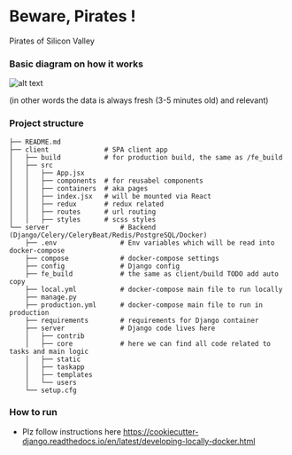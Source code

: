 # Beware, Pirates !
Pirates of Silicon Valley

### Basic diagram on how it works

![alt text](https://s3-eu-west-1.amazonaws.com/bernatskyys/img/Screen+Shot+2019-02-11+at+22.29.21.png)

(in other words the data is always fresh (3-5 minutes old) and relevant)

### Project structure
```
├── README.md
├── client              # SPA client app
│   ├── build           # for production build, the same as /fe_build
│   ├── src
│   │   ├── App.jsx
│   │   ├── components  # for reusabel components
│   │   ├── containers  # aka pages
│   │   ├── index.jsx   # will be mounted via React
│   │   ├── redux       # redux related
│   │   ├── routes      # url routing
│   │   ├── styles      # scss styles
└── server                  # Backend (Django/Celery/CeleryBeat/Redis/PostgreSQL/Docker)
    ├── .env                # Env variables which will be read into docker-compose
    ├── compose             # docker-compose settings
    ├── config              # Django config
    ├── fe_build            # the same as client/build TODO add auto copy
    ├── local.yml           # docker-compose main file to run locally
    ├── manage.py
    ├── production.yml      # docker-compose main file to run in production
    ├── requirements        # requirements for Django container
    ├── server              # Django code lives here
    │   ├── contrib
    │   ├── core            # here we can find all code related to tasks and main logic
    │   ├── static
    │   ├── taskapp
    │   ├── templates
    │   └── users
    └── setup.cfg
```

### How to run
- Plz follow instructions here  https://cookiecutter-django.readthedocs.io/en/latest/developing-locally-docker.html
